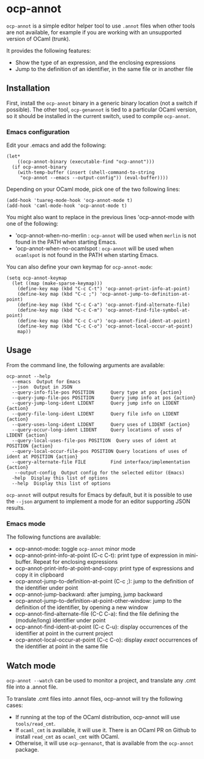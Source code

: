 # ocp-annot

`ocp-annot` is a simple editor helper tool to use `.annot` files when
other tools are not available, for example if you are working with
an unsupported version of OCaml (trunk).

It provides the following features:
* Show the type of an expression, and the enclosing expressions
* Jump to the definition of an identifier, in the same file or in another file

## Installation

First, install the `ocp-annot` binary in a generic binary location
(not a switch if possible).
The other tool, `ocp-genannot` is tied to a particular OCaml version,
so it should be installed in the current switch, used to compile
`ocp-annot`.

### Emacs configuration

Edit your .emacs and add the following:

```
(let*
    ((ocp-annot-binary (executable-find "ocp-annot")))
  (if ocp-annot-binary
    (with-temp-buffer (insert (shell-command-to-string
     "ocp-annot --emacs --output-config")) (eval-buffer))))
```

Depending on your OCaml mode, pick one of the two following lines:

```
(add-hook 'tuareg-mode-hook 'ocp-annot-mode t)
(add-hook 'caml-mode-hook 'ocp-annot-mode t)
```

You might also want to replace in the previous lines 'ocp-annot-mode
  with one of the following:
* 'ocp-annot-when-no-merlin : `ocp-annot` will be used when `merlin` is not
    found in the PATH when starting Emacs.
* 'ocp-annot-when-no-ocamlspot : `ocp-annot` will be used when
    `ocamlspot` is not found in the PATH when starting Emacs.

You can also define your own keymap for `ocp-annot-mode`:
```
(setq ocp-annot-keymap
  (let ((map (make-sparse-keymap)))
    (define-key map (kbd "C-c C-t") 'ocp-annot-print-info-at-point)
    (define-key map (kbd "C-c ;") 'ocp-annot-jump-to-definition-at-point)
    (define-key map (kbd "C-c C-a") 'ocp-annot-find-alternate-file)
    (define-key map (kbd "C-c C-m") 'ocp-annot-find-file-symbol-at-point)
    (define-key map (kbd "C-c C-u") 'ocp-annot-find-ident-at-point)
    (define-key map (kbd "C-c C-o") 'ocp-annot-local-occur-at-point)
    map))
```


## Usage

From the command line, the following arguments are available:

```
ocp-annot --help
  --emacs  Output for Emacs
  --json  Output in JSON
  --query-info-file-pos POSITION      Query type at pos {action}
  --query-jump-file-pos POSITION      Query jump info at pos {action}
  --query-jump-long-ident LIDENT      Query jump info on LIDENT {action}
  --query-file-long-ident LIDENT      Query file info on LIDENT {action}
  --query-uses-long-ident LIDENT      Query uses of LIDENT {action}
  --query-occur-long-ident LIDENT     Query locations of uses of LIDENT {action}
  --query-local-uses-file-pos POSITION  Query uses of ident at POSITION {action}
  --query-local-occur-file-pos POSITION Query locations of uses of ident at POSITION {action}
  --query-alternate-file FILE         Find interface/implementation {action}
   --output-config  Output config for the selected editor (Emacs)
  -help  Display this list of options
  --help  Display this list of options
```

`ocp-annot` will output results for Emacs by default, but it is possible
to use the `--json` argument to implement a mode for an editor supporting
JSON results.

### Emacs mode

The following functions are available:
* ocp-annot-mode: toggle `ocp-annot` minor mode
* ocp-annot-print-info-at-point (C-c C-t): print type of expression in
    mini-buffer. Repeat for enclosing expressions
* ocp-annot-print-info-at-point-and-copy: print type of expressions and
    copy it in clipboard
* ocp-annot-jump-to-definition-at-point (C-c ;): jump to the definition of
    the identifier under point
* ocp-annot-jump-backward: after jumping, jump backward
* ocp-annot-jump-to-definition-at-point-other-window: jump to the definition
    of the identifier, by opening a new window
* ocp-annot-find-alternate-file (C-C C-a): find the file defining the
    (module/long) identifier under point
* ocp-annot-find-ident-at-point (C-c C-u): display occurrences of the 
    identifier at point in the current project
* ocp-annot-local-occur-at-point (C-c C-o): display _exact_ occurrences
    of the identifier at point in the same file

## Watch mode

`ocp-annot --watch` can be used to monitor a project, and translate
any .cmt file into a .annot file.

To translate .cmt files into .annot files, ocp-annot will try the
following cases:
* If running at the top of the OCaml distribution, ocp-annot will
  use `tools/read_cmt`.
* If `ocaml_cmt` is available, it will use it. There is an OCaml PR on
  Github to install `read_cmt` as `ocaml_cmt` with OCaml.
* Otherwise, it will use `ocp-gennanot`, that is available from the
  `ocp-annot` package.

